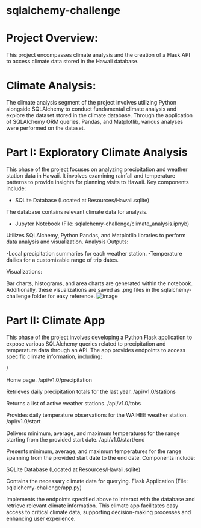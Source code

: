 # sqlalchemy-challenge
# Project Overview:
This project encompasses climate analysis and the creation of a Flask API to access climate data stored in the Hawaii database.

# Climate Analysis:
The climate analysis segment of the project involves utilizing Python alongside SQLAlchemy to conduct fundamental climate analysis and explore the dataset stored in the climate database. Through the application of SQLAlchemy ORM queries, Pandas, and Matplotlib, various analyses were performed on the dataset.

# Part I: Exploratory Climate Analysis

This phase of the project focuses on analyzing precipitation and weather station data in Hawaii. It involves examining rainfall and temperature patterns to provide insights for planning visits to Hawaii. Key components include:

- SQLite Database (Located at Resources/Hawaii.sqlite)

The database contains relevant climate data for analysis.
- Jupyter Notebook (File: sqlalchemy-challenge/climate_analysis.ipnyb)

Utilizes SQLAlchemy, Python Pandas, and Matplotlib libraries to perform data analysis and visualization.
Analysis Outputs:

-Local precipitation summaries for each weather station.
-Temperature dailies for a customizable range of trip dates.

Visualizations:

Bar charts, histograms, and area charts are generated within the notebook.
Additionally, these visualizations are saved as .png files in the sqlalchemy-challenge folder for easy reference.
![image](https://github.com/Emadkamali/sqlalchemy-challenge/assets/129677932/be754b29-6e9f-47b9-a588-18facc0b668d)

# Part II: Climate App

This phase of the project involves developing a Python Flask application to expose various SQLAlchemy queries related to precipitation and temperature data through an API. The app provides endpoints to access specific climate information, including:

/

Home page.
/api/v1.0/precipitation

Retrieves daily precipitation totals for the last year.
/api/v1.0/stations

Returns a list of active weather stations.
/api/v1.0/tobs

Provides daily temperature observations for the WAIHEE weather station.
/api/v1.0/start

Delivers minimum, average, and maximum temperatures for the range starting from the provided start date.
/api/v1.0/start/end

Presents minimum, average, and maximum temperatures for the range spanning from the provided start date to the end date.
Components include:

SQLite Database (Located at Resources/Hawaii.sqlite)

Contains the necessary climate data for querying.
Flask Application (File: sqlalchemy-challenge/app.py)

Implements the endpoints specified above to interact with the database and retrieve relevant climate information.
This climate app facilitates easy access to critical climate data, supporting decision-making processes and enhancing user experience.


